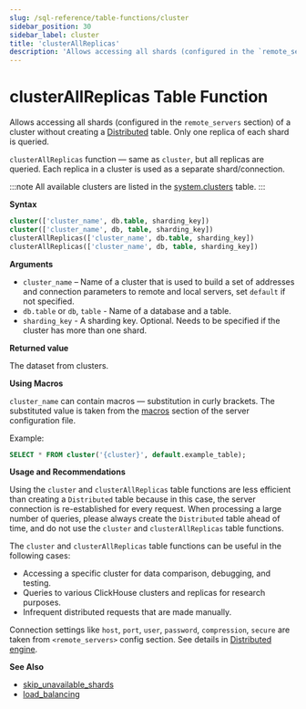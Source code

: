 ```yaml
---
slug: /sql-reference/table-functions/cluster
sidebar_position: 30
sidebar_label: cluster
title: 'clusterAllReplicas'
description: 'Allows accessing all shards (configured in the `remote_servers` section) of a cluster without creating a Distributed table.'
---
```


# clusterAllReplicas Table Function

Allows accessing all shards (configured in the `remote_servers` section) of a cluster without creating a [Distributed](../../engines/table-engines/special/distributed.md) table. Only one replica of each shard is queried.

`clusterAllReplicas` function — same as `cluster`, but all replicas are queried. Each replica in a cluster is used as a separate shard/connection.

:::note
All available clusters are listed in the [system.clusters](../../operations/system-tables/clusters.md) table.
:::

**Syntax**

``` sql
cluster(['cluster_name', db.table, sharding_key])
cluster(['cluster_name', db, table, sharding_key])
clusterAllReplicas(['cluster_name', db.table, sharding_key])
clusterAllReplicas(['cluster_name', db, table, sharding_key])
```
**Arguments**

- `cluster_name` – Name of a cluster that is used to build a set of addresses and connection parameters to remote and local servers, set `default` if not specified.
- `db.table` or `db`, `table` - Name of a database and a table.
- `sharding_key` - A sharding key. Optional. Needs to be specified if the cluster has more than one shard.

**Returned value**

The dataset from clusters.

**Using Macros**

`cluster_name` can contain macros — substitution in curly brackets. The substituted value is taken from the [macros](../../operations/server-configuration-parameters/settings.md#macros) section of the server configuration file.

Example:

```sql
SELECT * FROM cluster('{cluster}', default.example_table);
```

**Usage and Recommendations**

Using the `cluster` and `clusterAllReplicas` table functions are less efficient than creating a `Distributed` table because in this case, the server connection is re-established for every request. When processing a large number of queries, please always create the `Distributed` table ahead of time, and do not use the `cluster` and `clusterAllReplicas` table functions.

The `cluster` and `clusterAllReplicas` table functions can be useful in the following cases:

- Accessing a specific cluster for data comparison, debugging, and testing.
- Queries to various ClickHouse clusters and replicas for research purposes.
- Infrequent distributed requests that are made manually.

Connection settings like `host`, `port`, `user`, `password`, `compression`, `secure` are taken from `<remote_servers>` config section. See details in [Distributed engine](../../engines/table-engines/special/distributed.md).

**See Also**

- [skip_unavailable_shards](../../operations/settings/settings.md#skip_unavailable_shards)
- [load_balancing](../../operations/settings/settings.md#load_balancing)
